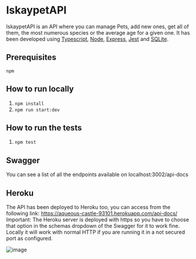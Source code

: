 # IskaypetAPI

IskaypetAPI is an API where you can manage Pets, add new ones, get all of them, the most numerous species or the average age for a given one. It has been developed using [Typescript](https://www.typescriptlang.org/), [Node](https://nodejs.org/en/), [Express](https://expressjs.com/), [Jest](https://jestjs.io/) and [SQLite](https://www.sqlite.org/index.html).

## Prerequisites

`npm`

## How to run locally

1. `npm install`
2. `npm run start:dev`

## How to run the tests

1. `npm test`

## Swagger

You can see a list of all the endpoints available on localhost:3002/api-docs

## Heroku

The API has been deployed to Heroku too, you can access from the following link: https://aqueous-castle-93101.herokuapp.com/api-docs/
Important: The Heroku server is deployed with https so you have to choose that option in the schemas dropdown of the Swagger for it to work fine.
Locally it will work with normal HTTP if you are running it in a not secured port as configured.

![image](https://user-images.githubusercontent.com/4160757/224506745-710ed118-d200-4b47-85ac-851832ea147d.png)

